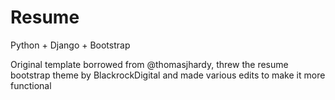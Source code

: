 # Resume

Python + Django + Bootstrap

Original template borrowed from @thomasjhardy, threw the resume bootstrap theme by BlackrockDigital and made various edits to make it more functional
